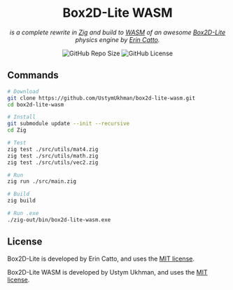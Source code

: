 <h1 align="center">Box2D-Lite WASM</h1>

<p align="center">
  <i>is a complete rewrite in <a title="Zig" href="https://ziglang.org/" target="_blank" rel="noopener noreferrer">Zig</a> and build to <a title="WASM" href="https://webassembly.org/" target="_blank" rel="noopener noreferrer">WASM</a> of an awesome <a title="Box2D-Lite" href="https://github.com/erincatto/box2d-lite" target="_blank" rel="noopener noreferrer">Box2D-Lite</a> physics engine by <a title="Erin Catto" href="https://github.com/erincatto" target="_blank" rel="noopener noreferrer">Erin Catto</a>.</i>
</p>

<p align="center">
  <!-- <img alt="GitHub Deployments" src="https://img.shields.io/github/deployments/UstymUkhman/box2d-lite-wasm/github-pages?style=flat-square" /> -->
  <img alt="GitHub Repo Size" src="https://img.shields.io/github/repo-size/UstymUkhman/box2d-lite-wasm?style=flat-square" />
  <img alt="GitHub License" src="https://img.shields.io/github/license/UstymUkhman/box2d-lite-wasm?color=lightgrey&style=flat-square" />
</p>

## Commands

```sh
# Download
git clone https://github.com/UstymUkhman/box2d-lite-wasm.git
cd box2d-lite-wasm

# Install
git submodule update --init --recursive
cd Zig

# Test
zig test ./src/utils/mat4.zig
zig test ./src/utils/math.zig
zig test ./src/utils/vec2.zig

# Run
zig run ./src/main.zig

# Build
zig build

# Run .exe
./zig-out/bin/box2d-lite-wasm.exe
```

## License

Box2D-Lite is developed by Erin Catto, and uses the [MIT license](https://github.com/erincatto/box2d-lite/blob/master/LICENSE).

Box2D-Lite WASM is developed by Ustym Ukhman, and uses the [MIT license](https://github.com/UstymUkhman/box2d-lite-wasm/blob/main/LICENSE).
